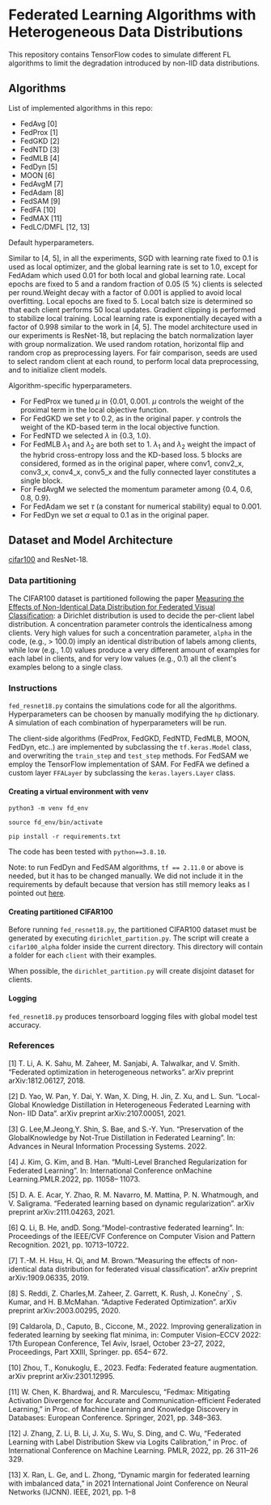 # Federated Learning Algorithms with Heterogeneous Data Distributions

This repository contains TensorFlow codes to simulate different FL algorithms to limit the degradation introduced by 
non-IID data distributions. 

## Algorithms
List of implemented algorithms in this repo:
- FedAvg [0]
- FedProx [1]
- FedGKD [2]
- FedNTD [3]
- FedMLB [4]
- FedDyn [5]
- MOON [6]
- FedAvgM [7]
- FedAdam [8]
- FedSAM [9]
- FedFA [10]
- FedMAX [11]
- FedLC/DMFL [12, 13]

Default hyperparameters.

Similar to [4, 5], in all the experiments, SGD with learning rate fixed to 0.1 is used as local
optimizer, and the global learning rate is set to 1.0, except for FedAdam which used 0.01
for both local and global learning rate. Local epochs are fixed to 5 and a random fraction
of 0.05 (5 %) clients is selected per round.Weight decay with a factor of 0.001 is applied to
avoid local overfitting. Local epochs are fixed to 5. Local batch size is determined so that
each client performs 50 local updates. Gradient clipping is performed to stabilize local
training. Local learning rate is exponentially decayed with a factor of 0.998 similar to the
work in [4, 5]. The model architecture used in our experiments is ResNet-18, but
replacing the batch normalization layer with group normalization. We
used random rotation, horizontal flip and random crop as preprocessing layers. For fair
comparison, seeds are used to select random client at each round, to perform local data
preprocessing, and to initialize client models.

Algorithm-specific hyperparameters.
- For FedProx we tuned $\mu$ in {0.01, 0.001. $\mu$ controls the weight of the proximal term in the local objective function.
- For FedGKD we set $\gamma$ to 0.2, as in the original paper. $\gamma$ controls the weight of the  KD-based term in the local objective function.
- For FedNTD we selected $\lambda$ in {0.3, 1.0}.
- For FedMLB $\lambda_1$ and $\lambda_2$ are both set to 1. $\lambda_1$ and $\lambda_2$ weight the impact of the hybrid cross-entropy loss and the KD-based loss. 
  5 blocks are considered, formed as in the original paper, where conv1, conv2\_x, conv3\_x, conv4\_x, conv5\_x and the fully connected layer constitutes a single block. 
- For FedAvgM we selected the momentum parameter among {0.4, 0.6, 0.8, 0.9}.
- For FedAdam we set $\tau$ (a constant for numerical stability) equal to 0.001.
- For FedDyn we set $\alpha$ equal to 0.1 as in the original paper.

## Dataset and Model Architecture 
[cifar100](https://www.tensorflow.org/datasets/catalog/cifar100) and ResNet-18.

### Data partitioning
The CIFAR100 dataset is partitioned following the paper [Measuring the Effects of Non-Identical Data
Distribution for Federated Visual Classification](https://arxiv.org/abs/1909.06335): a Dirichlet distribution is used to decide the per-client label distribution. 
A concentration parameter controls the identicalness among clients. Very high values for such a concentration parameter, `alpha` in the code, (e.g., > 100.0) imply an identical distribution of labels among clients,
while low (e.g., 1.0) values produce a very different amount of examples for each label in clients, and for very low values (e.g., 0.1) all the client's examples belong to a single class.

### Instructions
`fed_resnet18.py` contains the simulations code for all the algorithms.
Hyperparameters can be choosen by manually modifying the `hp` dictionary. A simulation of each combination of hyperparameters will be run.

The client-side algorithms (FedProx, FedGKD, FedNTD, FedMLB, MOON, FedDyn, etc..) are implemented by subclassing the 
`tf.keras.Model` class, and overwriting the `train_step` and `test_step` methods.
For FedSAM we employ the TensorFlow implementation of SAM.
For FedFA we defined a custom layer `FFALayer` by subclassing the `keras.layers.Layer` class.

#### Creating a virtual environment with venv
`python3 -m venv fd_env`

`source fd_env/bin/activate`

`pip install -r requirements.txt`

The code has been tested with `python==3.8.10`.

Note: to run FedDyn and FedSAM algorithms, `tf == 2.11.0` or above is needed, but it has to be changed manually. 
We did not include it in the requirements by default because that version has still memory leaks 
as I pointed out [here](https://github.com/keras-team/keras/issues/17458).


#### Creating partitioned CIFAR100   
Before running `fed_resnet18.py`, the partitioned CIFAR100 dataset must be generated by executing `dirichlet_partition.py`. 
The script will create a `cifar100_alpha` folder inside the current directory. This directory will 
contain a folder for each `client` with their examples.

When possible, the `dirichlet_partition.py` will create disjoint dataset for clients.

#### Logging

`fed_resnet18.py` produces tensorboard logging files with global model test accuracy.

### References 

[1] T. Li, A. K. Sahu, M. Zaheer, M. Sanjabi, A. Talwalkar, and V. Smith. “Federated
optimization in heterogeneous networks”. arXiv preprint arXiv:1812.06127,
2018.

[2] D. Yao, W. Pan, Y. Dai, Y. Wan, X. Ding, H. Jin, Z. Xu, and L. Sun. “Local-
Global Knowledge Distillation in Heterogeneous Federated Learning with Non-
IID Data”. arXiv preprint arXiv:2107.00051, 2021.

[3] G. Lee,M.Jeong,Y. Shin, S. Bae, and S.-Y. Yun. “Preservation of the GlobalKnowledge
by Not-True Distillation in Federated Learning”. In: Advances in Neural Information
Processing Systems. 2022.

[4] J. Kim, G. Kim, and B. Han. “Multi-Level Branched Regularization for Federated
Learning”. In: International Conference onMachine Learning.PMLR.2022, pp. 11058–
11073.

[5] D. A. E. Acar, Y. Zhao, R. M. Navarro, M. Mattina, P. N. Whatmough, and V.
Saligrama. “Federated learning based on dynamic regularization”. arXiv preprint
arXiv:2111.04263, 2021.

[6] Q. Li, B. He, andD. Song.“Model-contrastive federated learning”. In: Proceedings
of the IEEE/CVF Conference on Computer Vision and Pattern Recognition. 2021,
pp. 10713–10722.

[7] T.-M. H. Hsu, H. Qi, and M. Brown.“Measuring the effects of non-identical data
distribution for federated visual classification”. arXiv preprint arXiv:1909.06335,
2019.

[8] S. Reddi, Z. Charles,M. Zaheer, Z. Garrett, K. Rush, J. Konečny` , S. Kumar, and
H. B.McMahan. “Adaptive Federated Optimization”. arXiv preprint arXiv:2003.00295,
2020.

[9] Caldarola, D., Caputo, B., Ciccone, M., 2022. Improving generalization
in federated learning by seeking flat minima, in: Computer
Vision–ECCV 2022: 17th European Conference, Tel Aviv, Israel,
October 23–27, 2022, Proceedings, Part XXIII, Springer. pp. 654–
672.

[10] Zhou, T., Konukoglu, E., 2023. Fedfa: Federated feature augmentation.
arXiv preprint arXiv:2301.12995.

[11] W. Chen, K. Bhardwaj, and R. Marculescu, “Fedmax: Mitigating
Activation Divergence for Accurate and Communication-efficient
Federated Learning,” in Proc. of Machine Learning and Knowledge
Discovery in Databases: European Conference. Springer, 2021, pp.
348–363.

[12] J. Zhang, Z. Li, B. Li, J. Xu, S. Wu, S. Ding, and C. Wu, “Federated
Learning with Label Distribution Skew via Logits Calibration,” in Proc. of International Conference on Machine Learning. PMLR,
2022, pp. 26 311–26 329.

[13] X. Ran, L. Ge, and L. Zhong, “Dynamic margin for federated learning
with imbalanced data,” in 2021 International Joint Conference on
Neural Networks (IJCNN). IEEE, 2021, pp. 1–8
